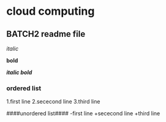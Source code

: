 # cloud computing
## BATCH2  readme file
*italic*

**bold**

***italic bold***

### ordered list
1.first line
2.sececond line
3.third line

####unordered list####
-first line
+sececond line
+third line
